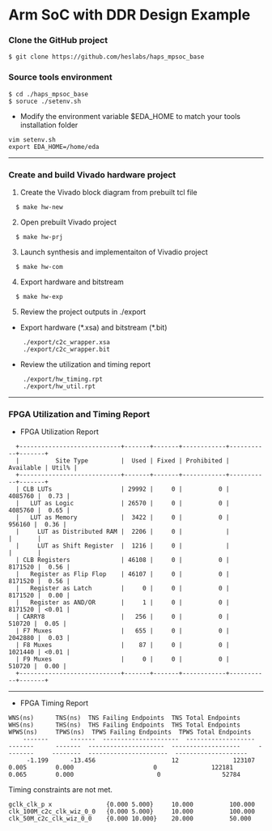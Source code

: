 # Arm SoC with DDR Design Example

### Clone the GitHub project
```
$ git clone https://github.com/heslabs/haps_mpsoc_base
```
### Source tools environment
```
$ cd ./haps_mpsoc_base
$ soruce ./setenv.sh
```
* Modify the environment variable $EDA_HOME to match your tools installation folder

```
vim setenv.sh
export EDA_HOME=/home/eda
```

---
### Create and build Vivado hardware project

1. Create the Vivado block diagram from prebuilt tcl file
```
  $ make hw-new
```

2. Open prebuilt Vivado project
```
  $ make hw-prj
```

3. Launch synthesis and implementaiton of Vivadio project
```
  $ make hw-com
```

4. Export hardware and bitstream
```
  $ make hw-exp
```

5. Review the project outputs in ./export

* Export hardware (\*.xsa) and bitstream (\*.bit)
```
    ./export/c2c_wrapper.xsa
    ./export/c2c_wrapper.bit
```

* Review the utilization and timing report

```
    ./export/hw_timing.rpt  
    ./export/hw_util.rpt
```

---
### FPGA Utilization and Timing Report

* FPGA Utilization Report
```
  +----------------------------+-------+-------+------------+-----------+-------+
  |          Site Type         |  Used | Fixed | Prohibited | Available | Util% |
  +----------------------------+-------+-------+------------+-----------+-------+
  | CLB LUTs                   | 29992 |     0 |          0 |   4085760 |  0.73 |
  |   LUT as Logic             | 26570 |     0 |          0 |   4085760 |  0.65 |
  |   LUT as Memory            |  3422 |     0 |          0 |    956160 |  0.36 |
  |     LUT as Distributed RAM |  2206 |     0 |            |           |       |
  |     LUT as Shift Register  |  1216 |     0 |            |           |       |
  | CLB Registers              | 46108 |     0 |          0 |   8171520 |  0.56 |
  |   Register as Flip Flop    | 46107 |     0 |          0 |   8171520 |  0.56 |
  |   Register as Latch        |     0 |     0 |          0 |   8171520 |  0.00 |
  |   Register as AND/OR       |     1 |     0 |          0 |   8171520 | <0.01 |
  | CARRY8                     |   256 |     0 |          0 |    510720 |  0.05 |
  | F7 Muxes                   |   655 |     0 |          0 |   2042880 |  0.03 |
  | F8 Muxes                   |    87 |     0 |          0 |   1021440 | <0.01 |
  | F9 Muxes                   |     0 |     0 |          0 |    510720 |  0.00 |
  +----------------------------+-------+-------+------------+-----------+-------+
```


---
* FPGA Timing Report

```
WNS(ns)      TNS(ns)  TNS Failing Endpoints  TNS Total Endpoints      WHS(ns)      THS(ns)  THS Failing Endpoints  THS Total Endpoints     WPWS(ns)     TPWS(ns)  TPWS Failing Endpoints  TPWS Total Endpoints
    -------      -------  ---------------------  -------------------      -------      -------  ---------------------  -------------------     --------     --------  ----------------------  --------------------
     -1.199      -13.456                     12               123107        0.005        0.000                      0               122181        0.065        0.000                       0                 52784
```

Timing constraints are not met.

```
gclk_clk_p x               {0.000 5.000}     10.000          100.000
clk_100M_c2c_clk_wiz_0_0   {0.000 5.000}     10.000          100.000
clk_50M_c2c_clk_wiz_0_0    {0.000 10.000}    20.000          50.000
```



